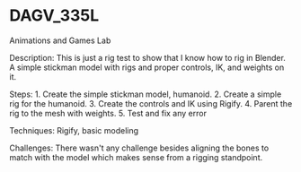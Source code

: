 # DAGV_335L
Animations and Games Lab

Description: This is just a rig test to show that I know how to rig in Blender. A simple stickman model with rigs and proper controls, IK, and weights on it.

Steps: 1. Create the simple stickman model, humanoid.
       2. Create a simple rig for the humanoid.
       3. Create the controls and IK using Rigify.
       4. Parent the rig to the mesh with weights.
       5. Test and fix any error

Techniques: Rigify, basic modeling

Challenges: There wasn't any challenge besides aligning the bones to match with the model which makes sense from a rigging standpoint. 

